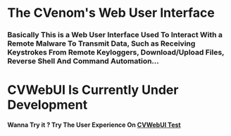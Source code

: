<h1>The CVenom's Web User Interface</h1>
<h3>Basically This is a Web User Interface Used To Interact With a Remote Malware To Transmit Data, Such as Receiving Keystrokes From Remote Keyloggers,  Download/Upload Files, Reverse Shell And Command Automation...</h3>
<h1>CVWebUI Is Currently Under Development</h1>
<h4>Wanna Try it ? Try The User Experience On <a href="https://cvwebui.netlify.app">CVWebUI Test</a></h4>
